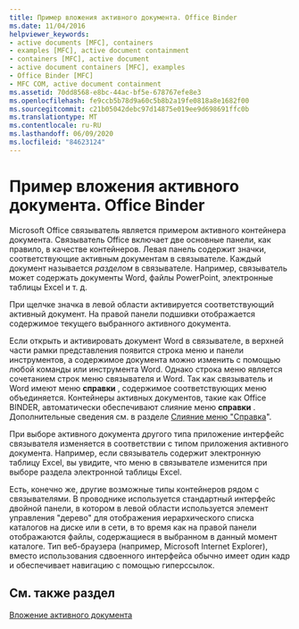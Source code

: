 ```yaml
---
title: Пример вложения активного документа. Office Binder
ms.date: 11/04/2016
helpviewer_keywords:
- active documents [MFC], containers
- examples [MFC], active document containment
- containers [MFC], active document
- active document containers [MFC], examples
- Office Binder [MFC]
- MFC COM, active document containment
ms.assetid: 70dd8568-e8bc-44ac-bf5e-678767efe8e3
ms.openlocfilehash: fe9ccb5b78d9a60c5b8b2a19fe0818a8e1682f00
ms.sourcegitcommit: c21b05042debc97d14875e019ee9d698691ffc0b
ms.translationtype: MT
ms.contentlocale: ru-RU
ms.lasthandoff: 06/09/2020
ms.locfileid: "84623124"
---
```

# <a name="example-of-active-document-containment-office-binder"></a>Пример вложения активного документа. Office Binder

Microsoft Office связыватель является примером активного контейнера документа. Связыватель Office включает две основные панели, как правило, в качестве контейнеров. Левая панель содержит значки, соответствующие активным документам в связывателе. Каждый документ называется *разделом* в связывателе. Например, связыватель может содержать документы Word, файлы PowerPoint, электронные таблицы Excel и т. д.

При щелчке значка в левой области активируется соответствующий активный документ. На правой панели подшивки отображается содержимое текущего выбранного активного документа.

Если открыть и активировать документ Word в связывателе, в верхней части рамки представления появится строка меню и панели инструментов, а содержимое документа можно изменить с помощью любой команды или инструмента Word. Однако строка меню является сочетанием строк меню связывателя и Word. Так как связыватель и Word имеют меню **справки** , содержимое соответствующих меню объединяется. Контейнеры активных документов, такие как Office BINDER, автоматически обеспечивают слияние меню **справки** . Дополнительные сведения см. в разделе [Слияние меню "Справка](help-menu-merging.md)".

При выборе активного документа другого типа приложение интерфейс связывателя изменяется в соответствии с типом приложения активного документа. Например, если связыватель содержит электронную таблицу Excel, вы увидите, что меню в связывателе изменится при выборе раздела электронной таблицы Excel.

Есть, конечно же, другие возможные типы контейнеров рядом с связывателями. В проводнике используется стандартный интерфейс двойной панели, в котором в левой области используется элемент управления "дерево" для отображения иерархического списка каталогов на диске или в сети, в то время как на правой панели отображаются файлы, содержащиеся в выбранном в данный момент каталоге. Тип веб-браузера (например, Microsoft Internet Explorer), вместо использования сдвоенного интерфейса обычно имеет один кадр и обеспечивает навигацию с помощью гиперссылок.

## <a name="see-also"></a>См. также раздел

[Вложение активного документа](active-document-containment.md)
